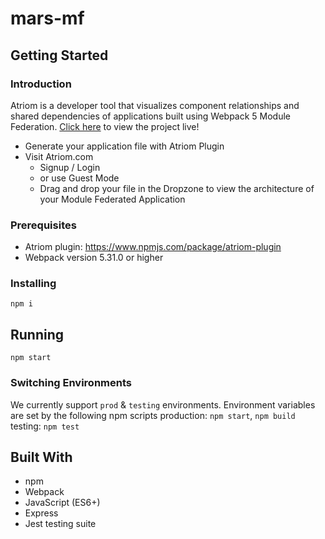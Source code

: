 # mars-mf

## Getting Started

### Introduction

Atriom is a developer tool that visualizes component relationships and shared dependencies of applications built using Webpack 5 Module Federation. [Click here](http://atriomdashboard.io) to view the project live!

- Generate your application file with Atriom Plugin
- Visit Atriom.com
  - Signup / Login
  - or use Guest Mode
  - Drag and drop your file in the Dropzone to view the architecture of your Module Federated Application

### Prerequisites

- Atriom plugin: https://www.npmjs.com/package/atriom-plugin
- Webpack version 5.31.0 or higher

### Installing

`npm i`

## Running

`npm start`

### Switching Environments

We currently support `prod` & `testing` environments. Environment variables are set by the following npm scripts
production: `npm start`, `npm build`
testing: `npm test`

## Built With

- npm
- Webpack
- JavaScript (ES6+)
- Express
- Jest testing suite
